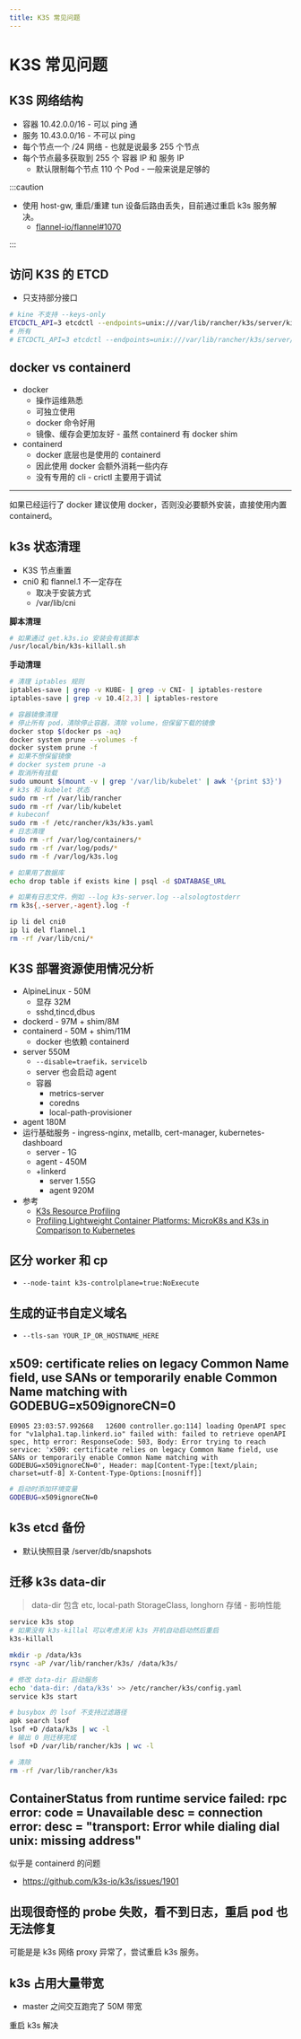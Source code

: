 ```yaml
---
title: K3S 常见问题
---
```


# K3S 常见问题

## K3S 网络结构

- 容器 10.42.0.0/16 - 可以 ping 通
- 服务 10.43.0.0/16 - 不可以 ping
- 每个节点一个 /24 网络 - 也就是说最多 255 个节点
- 每个节点最多获取到 255 个 容器 IP 和 服务 IP
  - 默认限制每个节点 110 个 Pod - 一般来说是足够的

:::caution

- 使用 host-gw, 重启/重建 tun 设备后路由丢失，目前通过重启 k3s 服务解决。
  - [flannel-io/flannel#1070](https://github.com/flannel-io/flannel/issues/1070)

:::

## 访问 K3S 的 ETCD

- 只支持部分接口

```bash
# kine 不支持 --keys-only
ETCDCTL_API=3 etcdctl --endpoints=unix:///var/lib/rancher/k3s/server/kine.sock get /registry/clusterrolebindings/system:kube-dns
# 所有
# ETCDCTL_API=3 etcdctl --endpoints=unix:///var/lib/rancher/k3s/server/kine.sock get / --prefix
```

## docker vs containerd

- docker
  - 操作运维熟悉
  - 可独立使用
  - docker 命令好用
  - 镜像、缓存会更加友好 - 虽然 containerd 有 docker shim
- containerd
  - docker 底层也是使用的 containerd
  - 因此使用 docker 会额外消耗一些内存
  - 没有专用的 cli - crictl 主要用于调试

---

如果已经运行了 docker 建议使用 docker，否则没必要额外安装，直接使用内置 containerd。

## k3s 状态清理

- K3S 节点重置
- cni0 和 flannel.1 不一定存在
  - 取决于安装方式
  - /var/lib/cni

**脚本清理**

```bash
# 如果通过 get.k3s.io 安装会有该脚本
/usr/local/bin/k3s-killall.sh
```

**手动清理**

```bash
# 清理 iptables 规则
iptables-save | grep -v KUBE- | grep -v CNI- | iptables-restore
iptables-save | grep -v 10.4[2,3] | iptables-restore

# 容器镜像清理
# 停止所有 pod，清除停止容器，清除 volume，但保留下载的镜像
docker stop $(docker ps -aq)
docker system prune --volumes -f
docker system prune -f
# 如果不想保留镜像
# docker system prune -a
# 取消所有挂载
sudo umount $(mount -v | grep '/var/lib/kubelet' | awk '{print $3}')
# k3s 和 kubelet 状态
sudo rm -rf /var/lib/rancher
sudo rm -rf /var/lib/kubelet
# kubeconf
sudo rm -f /etc/rancher/k3s/k3s.yaml
# 日志清理
sudo rm -rf /var/log/containers/*
sudo rm -rf /var/log/pods/*
sudo rm -f /var/log/k3s.log

# 如果用了数据库
echo drop table if exists kine | psql -d $DATABASE_URL

# 如果有日志文件，例如 --log k3s-server.log --alsologtostderr
rm k3s{,-server,-agent}.log -f

ip li del cni0
ip li del flannel.1
rm -rf /var/lib/cni/*
```

## K3S 部署资源使用情况分析

- AlpineLinux - 50M
  - 显存 32M
  - sshd,tincd,dbus
- dockerd - 97M + shim/8M
- containerd - 50M + shim/11M
  - docker 也依赖 containerd
- server 550M
  - `--disable=traefik，servicelb`
  - server 也会启动 agent
  - 容器
    - metrics-server
    - coredns
    - local-path-provisioner
- agent 180M
- 运行基础服务 - ingress-nginx, metallb, cert-manager, kubernetes-dashboard
  - server - 1G
  - agent - 450M
  - +linkerd
    - server 1.55G
    - agent 920M
- 参考
  - [K3s Resource Profiling](https://rancher.com/docs/k3s/latest/en/installation/installation-requirements/resource-profiling/)
  - [Profiling Lightweight Container Platforms: MicroK8s and K3s in Comparison to Kubernetes](http://ceur-ws.org/Vol-2839/paper11.pdf)

## 区分 worker 和 cp

- `--node-taint k3s-controlplane=true:NoExecute`

## 生成的证书自定义域名

- `--tls-san YOUR_IP_OR_HOSTNAME_HERE`

## x509: certificate relies on legacy Common Name field, use SANs or temporarily enable Common Name matching with GODEBUG=x509ignoreCN=0

```
E0905 23:03:57.992668   12600 controller.go:114] loading OpenAPI spec for "v1alpha1.tap.linkerd.io" failed with: failed to retrieve openAPI spec, http error: ResponseCode: 503, Body: Error trying to reach service: 'x509: certificate relies on legacy Common Name field, use SANs or temporarily enable Common Name matching with GODEBUG=x509ignoreCN=0', Header: map[Content-Type:[text/plain; charset=utf-8] X-Content-Type-Options:[nosniff]]
```

```bash
# 启动时添加环境变量
GODEBUG=x509ignoreCN=0
```

## k3s etcd 备份

- 默认快照目录 /server/db/snapshots

## 迁移 k3s data-dir

> data-dir 包含 etc, local-path StorageClass, longhorn 存储 - 影响性能

```bash
service k3s stop
# 如果没有 k3s-killal 可以考虑关闭 k3s 开机自动启动然后重启
k3s-killall

mkdir -p /data/k3s
rsync -aP /var/lib/rancher/k3s/ /data/k3s/

# 修改 data-dir 启动服务
echo 'data-dir: /data/k3s' >> /etc/rancher/k3s/config.yaml
service k3s start

# busybox 的 lsof 不支持过滤路径
apk search lsof
lsof +D /data/k3s | wc -l
# 输出 0 则迁移完成
lsof +D /var/lib/rancher/k3s | wc -l

# 清除
rm -rf /var/lib/rancher/k3s
```

## ContainerStatus from runtime service failed: rpc error: code = Unavailable desc = connection error: desc = "transport: Error while dialing dial unix: missing address"

似乎是 containerd 的问题

- https://github.com/k3s-io/k3s/issues/1901

## 出现很奇怪的 probe 失败，看不到日志，重启 pod 也无法修复

可能是是 k3s 网络 proxy 异常了，尝试重启 k3s 服务。

## k3s 占用大量带宽

- master 之间交互跑完了 50M 带宽

重启 k3s 解决
